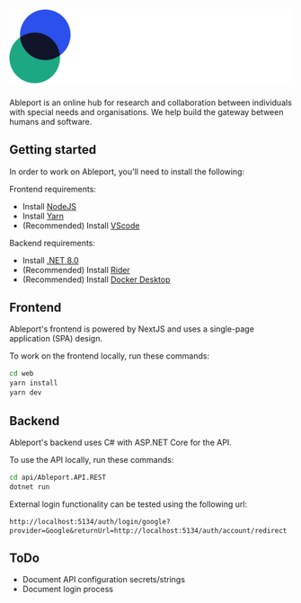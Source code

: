 # ![Ableport Logo](/web/src/assets/logo.svg)

Ableport is an online hub for research and collaboration between individuals with special needs and organisations. We help build the gateway between humans and software.

## Getting started

In order to work on Ableport, you'll need to install the following:

Frontend requirements:
- Install [NodeJS](https://nodejs.org/en/download)
- Install [Yarn](https://yarnpkg.com/getting-started/install)
- (Recommended) Install [VScode](https://code.visualstudio.com/)

Backend requirements:
- Install [.NET 8.0](https://dotnet.microsoft.com/en-us/download/dotnet/8.0)
- (Recommended) Install [Rider](https://www.jetbrains.com/rider/)
- (Recommended) Install [Docker Desktop](https://docs.docker.com/desktop/)

## Frontend

Ableport's frontend is powered by NextJS and uses a single-page application (SPA) design.

To work on the frontend locally, run these commands:

```sh
cd web
yarn install
yarn dev
```

## Backend

Ableport's backend uses C# with ASP.NET Core for the API.

To use the API locally, run these commands:

```sh
cd api/Ableport.API.REST
dotnet run
```

External login functionality can be tested using the following url:

```
http://localhost:5134/auth/login/google?provider=Google&returnUrl=http://localhost:5134/auth/account/redirect
```

## ToDo

- Document API configuration secrets/strings
- Document login process
